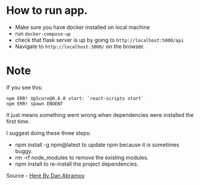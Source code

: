 # How to run app.

- Make sure you have docker installed on local machine
- run `docker-compose-up`
- check that flask server is up by going to `http://localhost:5000/api`
- Navigate to `http://localhost:3000/` on the browser.

# Note

If you see this:

```
npm ERR! UpScore@0.6.0 start: `react-scripts start`
npm ERR! spawn ENOENT
```

It just means something went wrong when dependencies were installed the first time.

I suggest doing these three steps:

- npm install -g npm@latest to update npm because it is sometimes buggy.
- rm -rf node_modules to remove the existing modules.
- npm install to re-install the project dependencies.

Source - [Here By Dan Abramov](https://stackoverflow.com/questions/39959900/npm-start-error-with-create-react-app)
